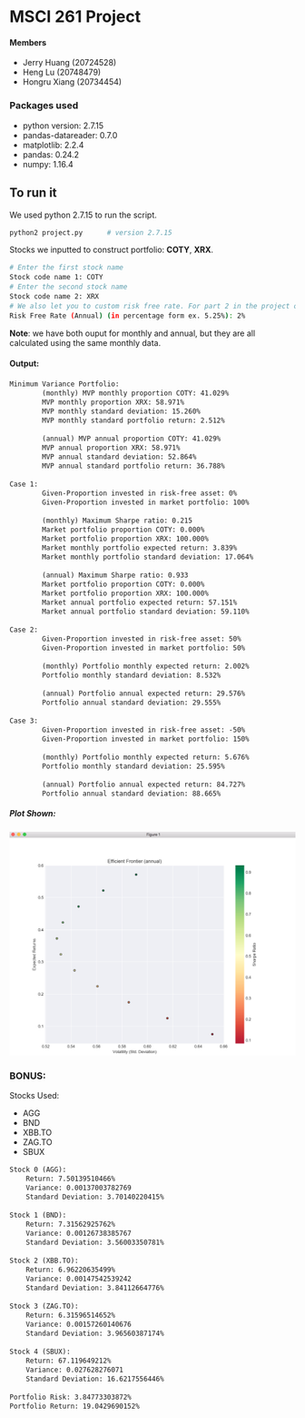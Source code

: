 # MSCI 261 Project
#### Members
- Jerry Huang (20724528)
- Heng Lu (20748479)
- Hongru Xiang (20734454)


### Packages used
- python version: 2.7.15
- pandas-datareader: 0.7.0
- matplotlib: 2.2.4
- pandas: 0.24.2
- numpy: 1.16.4

## To run it
We used python 2.7.15 to run the script.
```bash
python2 project.py      # version 2.7.15
```
Stocks we inputted to construct portfolio: __COTY__, __XRX__.
```bash
# Enter the first stock name
Stock code name 1: COTY
# Enter the second stock name
Stock code name 2: XRX  
# We also let you to custom risk free rate. For part 2 in the project ouline enter 2%
Risk Free Rate (Annual) (in percentage form ex. 5.25%): 2%
``` 
__Note__: we have both ouput for monthly and annual, but they are all calculated using the same monthly data.
#### Output:
```
Minimum Variance Portfolio: 
        (monthly) MVP monthly proportion COTY: 41.029%
        MVP monthly proportion XRX: 58.971%
        MVP monthly standard deviation: 15.260%
        MVP monthly standard portfolio return: 2.512%

        (annual) MVP annual proportion COTY: 41.029%
        MVP annual proportion XRX: 58.971%
        MVP annual standard deviation: 52.864%
        MVP annual standard portfolio return: 36.788%

Case 1: 
        Given-Proportion invested in risk-free asset: 0%
        Given-Proportion invested in market portfolio: 100%

        (monthly) Maximum Sharpe ratio: 0.215
        Market portfolio proportion COTY: 0.000%
        Market portfolio proportion XRX: 100.000%
        Market monthly portfolio expected return: 3.839%
        Market monthly portfolio standard deviation: 17.064%

        (annual) Maximum Sharpe ratio: 0.933
        Market portfolio proportion COTY: 0.000%
        Market portfolio proportion XRX: 100.000%
        Market annual portfolio expected return: 57.151%
        Market annual portfolio standard deviation: 59.110%

Case 2: 
        Given-Proportion invested in risk-free asset: 50%
        Given-Proportion invested in market portfolio: 50%

        (monthly) Portfolio monthly expected return: 2.002%
        Portfolio monthly standard deviation: 8.532%

        (annual) Portfolio annual expected return: 29.576%
        Portfolio annual standard deviation: 29.555%

Case 3: 
        Given-Proportion invested in risk-free asset: -50%
        Given-Proportion invested in market portfolio: 150%

        (monthly) Portfolio monthly expected return: 5.676%
        Portfolio monthly standard deviation: 25.595%

        (annual) Portfolio annual expected return: 84.727%
        Portfolio annual standard deviation: 88.665%
```

##### Plot Shown:
![Alt text](./pics/plot.png)

### BONUS:

Stocks Used:

- AGG
- BND
- XBB.TO
- ZAG.TO
- SBUX

```
Stock 0 (AGG):
	Return: 7.50139510466%
	Variance: 0.00137003782769
	Standard Deviation: 3.70140220415%

Stock 1 (BND):
	Return: 7.31562925762%
	Variance: 0.00126738385767
	Standard Deviation: 3.56003350781%

Stock 2 (XBB.TO):
	Return: 6.96220635499%
	Variance: 0.00147542539242
	Standard Deviation: 3.84112664776%

Stock 3 (ZAG.TO):
	Return: 6.31596514652%
	Variance: 0.00157260140676
	Standard Deviation: 3.96560387174%

Stock 4 (SBUX):
	Return: 67.119649212%
	Variance: 0.027628276071
	Standard Deviation: 16.6217556446%

Portfolio Risk: 3.84773303872%
Portfolio Return: 19.0429690152%
```
